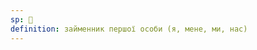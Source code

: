 ```yaml
---
sp: 󱤴
definition: займенник першої особи (я, мене, ми, нас)
---
```

<!-- mi is a first-person pronoun. it talks about me and us, the group i'm speaking for. -->